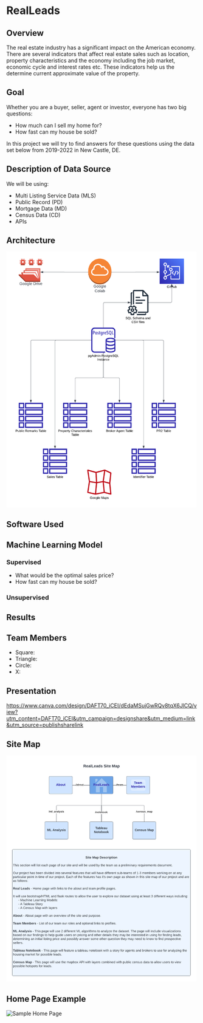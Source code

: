 # RealLeads

## Overview

The real estate industry has a significant impact on the American economy. There are several indicators that affect real estate sales such as location, property characteristics and the economy including the job market, economic cycle and interest rates etc. These indicators help us the determine current approximate value of the property.

## Goal

Whether you are a buyer, seller, agent or investor, everyone has two big questions:

* How much can I sell my home for?
* How fast can my house be sold?

In this project we will try to find answers for these questions using the data set below from 2019-2022 in New Castle, DE.

## Description of Data Source

We will be using:

* Multi Listing Service Data (MLS)
* Public Record (PD)
* Mortgage Data (MD)
* Census Data (CD)
* APIs

## Architecture

<img src="./Resources/images/architecture.png" alt="RealLeads Architecture Diagram" width="500"/>

## Software Used

## Machine Learning Model

### Supervised

- What would be the optimal sales price?
- How fast can my house be sold?

### Unsupervised

## Results

## Team Members

- Square:
- Triangle:
- Circle:
- X:

## Presentation

https://www.canva.com/design/DAFT70_iCEI/dEdaMSujGwRQv8tqX6JlCQ/view?utm_content=DAFT70_iCEI&utm_campaign=designshare&utm_medium=link&utm_source=publishsharelink


## Site Map

<img src="./Resources/images/site_map.png" alt="Site Map Diagram" width="500"/>

## Home Page Example

<img src="/Users/stefcenti/DataBootcamp/Analysis_Projects/RealLeads/Resources/images/home_page_example.png" alt="Sample Home Page" width="500"/>

